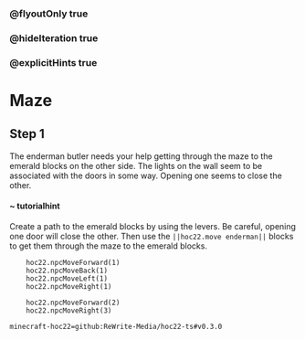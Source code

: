 ### @flyoutOnly true
### @hideIteration true
### @explicitHints true


# Maze

## Step 1
The enderman butler needs your help getting through the maze to the emerald blocks on the other side. The lights on the wall seem to be associated with the doors in some way. Opening one seems to close the other. 

#### ~ tutorialhint 
Create a path to the emerald blocks by using the levers. Be careful, opening one door will close the other. Then use the ``||hoc22.move enderman||`` blocks to get them through the maze to the emerald blocks. 



```ghost
    hoc22.npcMoveForward(1)
    hoc22.npcMoveBack(1)
    hoc22.npcMoveLeft(1)
    hoc22.npcMoveRight(1)
```
```template
    hoc22.npcMoveForward(2)
    hoc22.npcMoveRight(3) 
```
```package
minecraft-hoc22=github:ReWrite-Media/hoc22-ts#v0.3.0
```